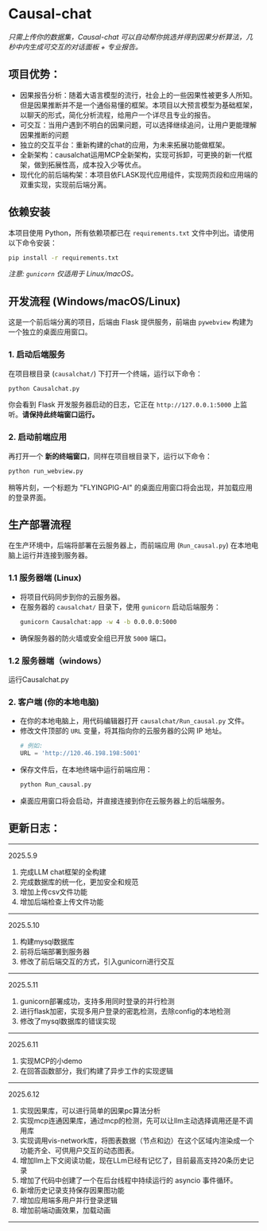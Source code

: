 # Causal-chat
*只需上传你的数据集，Causal-chat 可以自动帮你挑选并得到因果分析算法，几秒中内生成可交互的对话面板 + 专业报告。*

## 项目优势：
- 因果报告分析：随着大语言模型的流行，社会上的一些因果性被更多人所知。但是因果推断并不是一个通俗易懂的框架。本项目以大预言模型为基础框架，以聊天的形式，简化分析流程，给用户一个详尽且专业的报告。
- 可交互：当用户遇到不明白的因果问题，可以选择继续追问，让用户更能理解因果推断的问题
- 独立的交互平台：重新构建的chat的应用，为未来拓展功能做框架。
- 全新架构：causalchat运用MCP全新架构，实现可拆卸，可更换的新一代框架，做到拓展性高，成本投入少等优点。
- 现代化的前后端构架：本项目依FLASK现代应用组件，实现网页段和应用端的双重实现，实现前后端分离。
  

## 依赖安装
本项目使用 Python，所有依赖项都已在 `requirements.txt` 文件中列出。请使用以下命令安装：
```bash
pip install -r requirements.txt
```
*注意: `gunicorn` 仅适用于 Linux/macOS。*

## 开发流程 (Windows/macOS/Linux)

这是一个前后端分离的项目，后端由 Flask 提供服务，前端由 `pywebview` 构建为一个独立的桌面应用窗口。

### 1. 启动后端服务
在项目根目录 (`causalchat/`) 下打开一个终端，运行以下命令：
```bash
python Causalchat.py
```
你会看到 Flask 开发服务器启动的日志，它正在 `http://127.0.0.1:5000` 上监听。**请保持此终端窗口运行。**

### 2. 启动前端应用
再打开一个 **新的终端窗口**，同样在项目根目录下，运行以下命令：
```bash
python run_webview.py
```
稍等片刻，一个标题为 "FLYINGPIG-AI" 的桌面应用窗口将会出现，并加载应用的登录界面。

## 生产部署流程

在生产环境中，后端将部署在云服务器上，而前端应用 (`Run_causal.py`) 在本地电脑上运行并连接到服务器。

### 1.1 服务器端 (Linux)
- 将项目代码同步到你的云服务器。
- 在服务器的 `causalchat/` 目录下，使用 `gunicorn` 启动后端服务：
  ```bash
  gunicorn Causalchat:app -w 4 -b 0.0.0.0:5000
  ```
- 确保服务器的防火墙或安全组已开放 `5000` 端口。
### 1.2 服务器端（windows）
运行Causalchat.py

### 2. 客户端 (你的本地电脑)
- 在你的本地电脑上，用代码编辑器打开 `causalchat/Run_causal.py` 文件。
- 修改文件顶部的 `URL` 变量，将其指向你的云服务器的公网 IP 地址。
  ```python
  # 例如:
  URL = 'http://120.46.198.198:5001' 
  ```
- 保存文件后，在本地终端中运行前端应用：
  ```bash
  python Run_causal.py
  ```
- 桌面应用窗口将会启动，并直接连接到你在云服务器上的后端服务。


## 更新日志：


---
2025.5.9
1. 完成LLM chat框架的全构建
2. 完成数据库的统一化，更加安全和规范
3. 增加上传csv文件功能  
4. 增加后端检查上传文件功能

---
2025.5.10
1. 构建mysql数据库
2. 前将后端部署到服务器
3. 修改了前后端交互的方式，引入gunicorn进行交互

---
2025.5.11
1. gunicorn部署成功，支持多用同时登录的并行检测
2. 进行flask加密，实现多用户登录的密匙检测，去除config的本地检测
3. 修改了mysql数据库的错误实现

---
2025.6.11
1. 实现MCP的小demo
2. 在回答函数部分，我们构建了异步工作的实现逻辑
   
---
2025.6.12
1. 实现因果库，可以进行简单的因果pc算法分析
2. 实现mcp连通因果库，通过mcp的检测，先可以让llm主动选择调用还是不调用库
3. 实现调用vis-network库，将图表数据（节点和边）在这个区域内渲染成一个功能齐全、可供用户交互的动态图表。
4. 增加llm上下文阅读功能，现在LLm已经有记忆了，目前最高支持20条历史记录
5. 增加了代码中创建了一个在后台线程中持续运行的 asyncio 事件循环。
6. 新增历史记录支持保存因果图功能
7. 增加应用端多用户并行登录逻辑
8. 增加前端动画效果，加载动画
---